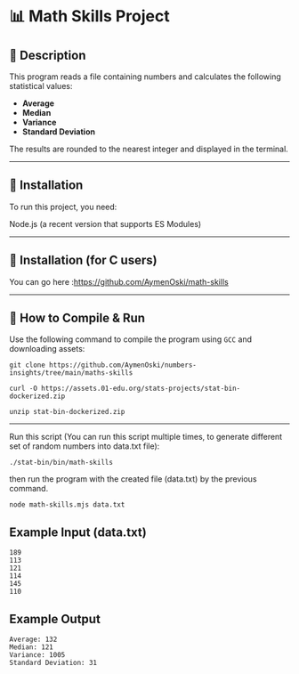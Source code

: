 # 📊 Math Skills Project  

## 📖 Description  
This program reads a file containing numbers and calculates the following statistical values:

- **Average**
- **Median**
- **Variance**
- **Standard Deviation**

The results are rounded to the nearest integer and displayed in the terminal.

---
## 🔧 Installation
To run this project, you need:

Node.js (a recent version that supports ES Modules)

---

## 🔧 Installation (for C users)
You can go here :https://github.com/AymenOski/math-skills

---

## 🚀 How to Compile & Run
Use the following command to compile the program using `GCC` and downloading assets:
```
git clone https://github.com/AymenOski/numbers-insights/tree/main/maths-skills

curl -O https://assets.01-edu.org/stats-projects/stat-bin-dockerized.zip

unzip stat-bin-dockerized.zip
```
---
Run this script (You can run this script multiple times, to generate different set of random numbers into data.txt file):

`./stat-bin/bin/math-skills`

then run the program with the created file (data.txt) by the previous command.

`node math-skills.mjs data.txt`


## Example Input (data.txt)
```
189
113
121
114
145
110
```
## Example Output 
```
Average: 132
Median: 121
Variance: 1005
Standard Deviation: 31
```